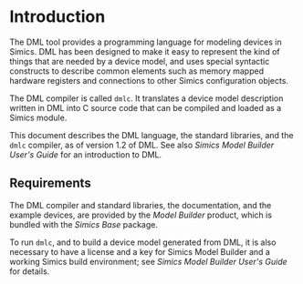 <!--
  © 2021 Intel Corporation
  SPDX-License-Identifier: MPL-2.0
-->

# Introduction

The DML tool provides a programming language for modeling devices
in Simics. DML has been designed to make it easy to represent the
kind of things that are needed by a device model, and uses special syntactic
constructs to describe common elements such as memory mapped hardware registers
and connections to other Simics configuration objects.

The DML compiler is called `dmlc`. It translates a device model
description written in DML into C source code that can be compiled and
loaded as a Simics module.

This document describes the DML language, the standard libraries, and
the `dmlc` compiler, as of version 1.2 of DML. See
also *Simics Model Builder User's Guide* for an introduction
to DML.

## Requirements

The DML compiler and standard libraries, the documentation, and the
example devices, are provided by the *Model Builder* product,
which is bundled with the *Simics Base* package.

To run `dmlc`, and to build a device model generated from
DML, it is also necessary to have a license and a key for Simics Model Builder
and a working Simics build environment; see
*Simics Model Builder User's Guide* for details.

